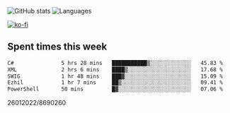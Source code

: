 ![GitHub stats](https://github-readme-stats.vercel.app/api?username=emipa606&theme=github_dark&show_icons=true) 
![Languages](https://github-readme-stats.vercel.app/api/top-langs/?username=emipa606&theme=github_dark&layout=compact)

[![ko-fi](https://ko-fi.com/img/githubbutton_sm.svg)](https://ko-fi.com/G2G55DDYD)

## Spent times this week
<!--START_SECTION:waka-->

```txt
C#               5 hrs 28 mins   ███████████▒░░░░░░░░░░░░░   45.83 %
XML              2 hrs 6 mins    ████▒░░░░░░░░░░░░░░░░░░░░   17.68 %
SWIG             1 hr 48 mins    ███▓░░░░░░░░░░░░░░░░░░░░░   15.09 %
Ezhil            1 hr 7 mins     ██▒░░░░░░░░░░░░░░░░░░░░░░   09.41 %
PowerShell       50 mins         █▓░░░░░░░░░░░░░░░░░░░░░░░   07.06 %
```

<!--END_SECTION:waka-->


26012022/8690260
